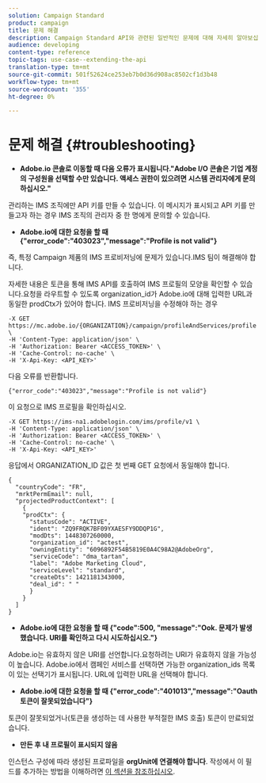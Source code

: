 ```yaml
---
solution: Campaign Standard
product: campaign
title: 문제 해결
description: Campaign Standard API와 관련된 일반적인 문제에 대해 자세히 알아보십시오.
audience: developing
content-type: reference
topic-tags: use-case--extending-the-api
translation-type: tm+mt
source-git-commit: 501f52624ce253eb7b0d36d908ac8502cf1d3b48
workflow-type: tm+mt
source-wordcount: '355'
ht-degree: 0%

---
```



# 문제 해결 {#troubleshooting}

* **Adobe.io 콘솔로 이동할 때 다음 오류가 표시됩니다.&quot;Adobe I/O 콘솔은 기업 계정의 구성원을 선택할 수만 있습니다. 액세스 권한이 있으려면 시스템 관리자에게 문의하십시오.&quot;**

관리하는 IMS 조직에만 API 키를 만들 수 있습니다. 이 메시지가 표시되고 API 키를 만들고자 하는 경우 IMS 조직의 관리자 중 한 명에게 문의할 수 있습니다.

* **Adobe.io에 대한 요청을 할 때 {&quot;error_code&quot;:&quot;403023&quot;,&quot;message&quot;:&quot;Profile is not valid&quot;}**

즉, 특정 Campaign 제품의 IMS 프로비저닝에 문제가 있습니다.IMS 팀이 해결해야 합니다.

자세한 내용은 토큰을 통해 IMS API를 호출하여 IMS 프로필의 모양을 확인할 수 있습니다.요청을 라우트할 수 있도록 organization_id가 Adobe.io에 대해 입력한 URL과 동일한 prodCtx가 있어야 합니다.
IMS 프로비저닝을 수정해야 하는 경우

```
-X GET https://mc.adobe.io/{ORGANIZATION}/campaign/profileAndServices/profile \
-H 'Content-Type: application/json' \
-H 'Authorization: Bearer <ACCESS_TOKEN>' \
-H 'Cache-Control: no-cache' \
-H 'X-Api-Key: <API_KEY>'
```

다음 오류를 반환합니다.

```
{"error_code":"403023","message":"Profile is not valid"}
```

이 요청으로 IMS 프로필을 확인하십시오.

```
-X GET https://ims-na1.adobelogin.com/ims/profile/v1 \
-H 'Content-Type: application/json' \
-H 'Authorization: Bearer <ACCESS_TOKEN>' \
-H 'Cache-Control: no-cache' \
-H 'X-Api-Key: <API_KEY>'
```

응답에서 ORGANIZATION_ID 값은 첫 번째 GET 요청에서 동일해야 합니다.

```
{
  "countryCode": "FR",
  "mrktPermEmail": null,
  "projectedProductContext": [
    {
    "prodCtx": {
      "statusCode": "ACTIVE",
      "ident": "ZQ9FRQK7BF09YXAESFY9DDQP1G",
      "modDts": 1448307260000,
      "organization_id": "actest",
      "owningEntity": "6096892F54B5819E0A4C98A2@AdobeOrg",
      "serviceCode": "dma_tartan",
      "label": "Adobe Marketing Cloud",
      "serviceLevel": "standard",
      "createDts": 1421181343000,
      "deal_id": " "
      }
    }
  ]
}
```

* **Adobe.io에 대한 요청을 할 때 {&quot;code&quot;:500, &quot;message&quot;:&quot;Ook. 문제가 발생했습니다. URI를 확인하고 다시 시도하십시오.&quot;}**

Adobe.io는 유효하지 않은 URI를 선언합니다.요청하려는 URI가 유효하지 않을 가능성이 높습니다. Adobe.io에서 캠페인 서비스를 선택하면 가능한 organization_ids 목록이 있는 선택기가 표시됩니다. URL에 입력한 URL을 선택해야 합니다.

* **Adobe.io에 대한 요청을 할 때 {&quot;error_code&quot;:&quot;401013&quot;,&quot;message&quot;:&quot;Oauth 토큰이 잘못되었습니다&quot;}**

토큰이 잘못되었거나(토큰을 생성하는 데 사용한 부적절한 IMS 호출) 토큰이 만료되었습니다.

* **만든 후 내 프로필이 표시되지 않음**

인스턴스 구성에 따라 생성된 프로파일을 **orgUnit에 연결해야 합니다**. 작성에서 이 필드를 추가하는 방법을 이해하려면 [이 섹션을 참조하십시오](../../api/using/creating-profiles.md).

<!-- * (error duplicate key : quand tu crées un profile qui existe déjà , il faut faire un patch pour updater le profile plutôt qu’un POST)

With Curl
List all profiles

Create a profile

Update the mobilePhone attribute of a profile

API Calls on Service

GET the list of services

-->

<!--

How to find and use a filter?
Error codes:

* PAtch sur Age = message d'erreur :
500
Cannot update the 'age' property that is read-only
'age' property is not valid for the 'profile' resource.
-->

<!--
How to filter a list of subscribed profiles with available profile filters ? by date (by les filtres dispo sur la ressource) ?

Pattern classique :

recupérer la liste des subscriptions filtrées d'un profile
1) get sur profile
2) recup PKey
3) get sur PKey
4) get sur href des subscriptions

Comment savoir quel filtre appliquer ?

1) get sur metadata de profile
2) retourne description de la collection subscription
3) get sur la valeur du champ resTarget
4) get sur le href dans filters
5) retourne les filtres applicables sur l'url des data.

-->

